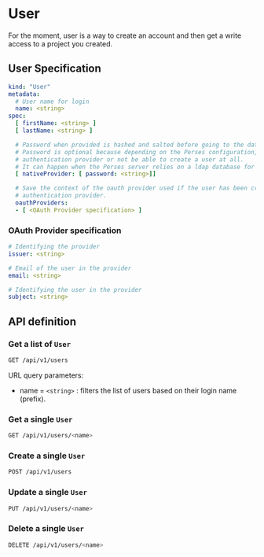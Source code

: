 # User

For the moment, user is a way to create an account and then get a write access to a project you created.

## User Specification

```yaml
kind: "User"
metadata:
  # User name for login
  name: <string>
spec:
  [ firstName: <string> ]
  [ lastName: <string> ]

  # Password when provided is hashed and salted before going to the database
  # Password is optional because depending on the Perses configuration, you might be able to login with external
  # authentication provider or not be able to create a user at all.
  # It can happen when the Perses server relies on a ldap database for authentication.
  [ nativeProvider: [ password: <string>]] 

  # Save the context of the oauth provider used if the user has been created from an external OIDC or OAuth
  # authentication provider.
  oauthProviders:  
  - [ <OAuth Provider specification> ]
```

### OAuth Provider specification

```yaml
# Identifying the provider
issuer: <string>

# Email of the user in the provider
email: <string>

# Identifying the user in the provider
subject: <string>
```

## API definition

### Get a list of `User`

```bash
GET /api/v1/users
```

URL query parameters:

- name = `<string>` : filters the list of users based on their login name (prefix).

### Get a single `User`

```bash
GET /api/v1/users/<name>
```

### Create a single `User`

```bash
POST /api/v1/users
```

### Update a single `User`

```bash
PUT /api/v1/users/<name>
```

### Delete a single `User`

```bash
DELETE /api/v1/users/<name>
```
